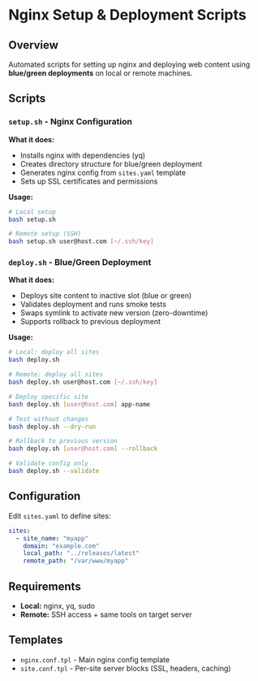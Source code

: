 # Nginx Setup & Deployment Scripts

## Overview

Automated scripts for setting up nginx and deploying web content using **blue/green deployments** on local or remote machines.

## Scripts

### `setup.sh` - Nginx Configuration
**What it does:**
- Installs nginx with dependencies (yq)
- Creates directory structure for blue/green deployment
- Generates nginx config from `sites.yaml` template
- Sets up SSL certificates and permissions

**Usage:**
```bash
# Local setup
bash setup.sh

# Remote setup (SSH)
bash setup.sh user@host.com [~/.ssh/key]
```

### `deploy.sh` - Blue/Green Deployment
**What it does:**
- Deploys site content to inactive slot (blue or green)
- Validates deployment and runs smoke tests
- Swaps symlink to activate new version (zero-downtime)
- Supports rollback to previous deployment

**Usage:**
```bash
# Local: deploy all sites
bash deploy.sh

# Remote: deploy all sites
bash deploy.sh user@host.com [~/.ssh/key]

# Deploy specific site
bash deploy.sh [user@host.com] app-name

# Test without changes
bash deploy.sh --dry-run

# Rollback to previous version
bash deploy.sh [user@host.com] --rollback

# Validate config only
bash deploy.sh --validate
```

## Configuration

Edit `sites.yaml` to define sites:
```yaml
sites:
  - site_name: "myapp"
    domain: "example.com"
    local_path: "../releases/latest"
    remote_path: "/var/www/myapp"
```

## Requirements
- **Local:** nginx, yq, sudo
- **Remote:** SSH access + same tools on target server

## Templates
- `nginx.conf.tpl` - Main nginx config template
- `site.conf.tpl` - Per-site server blocks (SSL, headers, caching)
